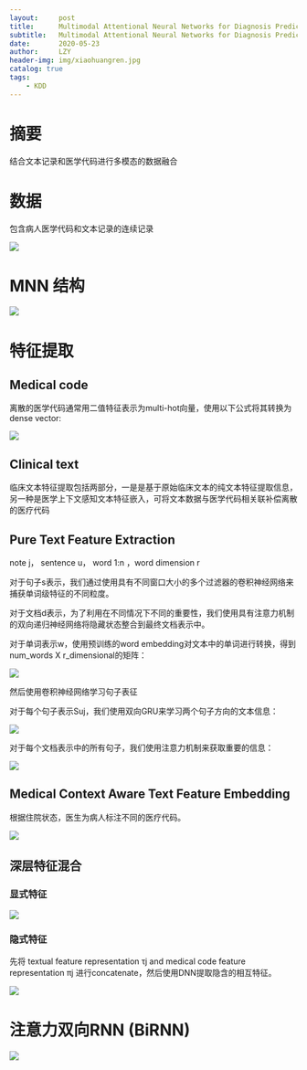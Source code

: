 ```yaml
---
layout:     post
title:      Multimodal Attentional Neural Networks for Diagnosis Prediction
subtitle:   Multimodal Attentional Neural Networks for Diagnosis Prediction
date:       2020-05-23
author:     LZY
header-img: img/xiaohuangren.jpg
catalog: true
tags:
    - KDD
---
```


# 摘要

结合文本记录和医学代码进行多模态的数据融合

# 数据

包含病人医学代码和文本记录的连续记录

![](/img/808.png)

# MNN 结构

![](/img/3934.png)

# 特征提取

## Medical code

离散的医学代码通常用二值特征表示为multi-hot向量，使用以下公式将其转换为dense vector:

![](/img/171.png)

## Clinical text

临床文本特征提取包括两部分，一是是基于原始临床文本的纯文本特征提取信息，另一种是医学上下文感知文本特征嵌入，可将文本数据与医学代码相关联补偿离散的医疗代码

## Pure Text Feature Extraction

note j， sentence u， word 1:n ，word dimension r

对于句子s表示，我们通过使用具有不同窗口大小的多个过滤器的卷积神经网络来捕获单词级特征的不同粒度。

对于文档d表示，为了利用在不同情况下不同的重要性，我们使用具有注意力机制的双向递归神经网络将隐藏状态整合到最终文档表示中。

对于单词表示w，使用预训练的word embedding对文本中的单词进行转换，得到num_words X r_dimensional的矩阵：

![](/img/4627.png)

然后使用卷积神经网络学习句子表征

对于每个句子表示Suj，我们使用双向GRU来学习两个句子方向的文本信息：

![](/img/45053.png)

对于每个文档表示中的所有句子，我们使用注意力机制来获取重要的信息：

![](/img/15171.png)


## Medical Context Aware Text Feature Embedding

根据住院状态，医生为病人标注不同的医疗代码。

![](/img/45528.png)

## 深层特征混合

### 显式特征

![](/img/6047.png)

### 隐式特征

先将 textual feature representation τj and medical code feature representation πj 进行concatenate，然后使用DNN提取隐含的相互特征。

![](/img/46068.png)

# 注意力双向RNN (BiRNN)

![](/img/3346278.png)





